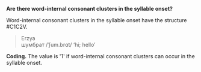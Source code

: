 **Are there word-internal consonant clusters in the syllable onset?**

Word-internal consonant clusters in the syllable onset have the structure #C1C2V.

>Erzya<br/>
>шумбрат /ˈʃum.brɑt/ ‘hi; hello’

**Coding.** The value is '1' if word-internal consonant clusters can occur in the syllable onset.
